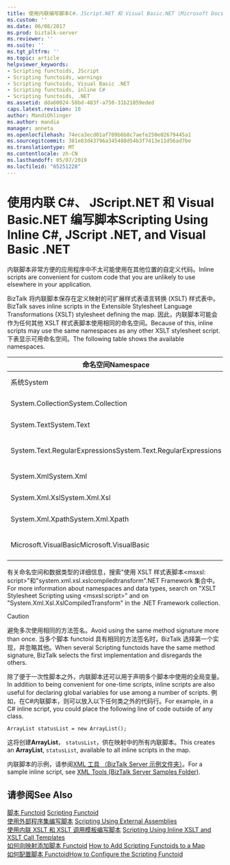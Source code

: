```yaml
---
title: 使用内联编写脚本C#，JScript.NET 和 Visual Basic.NET |Microsoft Docs
ms.custom: ''
ms.date: 06/08/2017
ms.prod: biztalk-server
ms.reviewer: ''
ms.suite: ''
ms.tgt_pltfrm: ''
ms.topic: article
helpviewer_keywords:
- Scripting functoids, JScript
- Scripting functoids, warnings
- Scripting functoids, Visual Basic .NET
- Scripting functoids, inline C#
- Scripting functoids, .NET
ms.assetid: dda60024-58bd-483f-a750-31b21059eded
caps.latest.revision: 10
author: MandiOhlinger
ms.author: mandia
manager: anneta
ms.openlocfilehash: 74eca3ecd01af709b6b8c7aefe250e02679445a1
ms.sourcegitcommit: 381e83d43796a345488d54b3f7413e11d56ad7be
ms.translationtype: MT
ms.contentlocale: zh-CN
ms.lasthandoff: 05/07/2019
ms.locfileid: "65251228"
---
```

# <a name="scripting-using-inline-c-jscript-net-and-visual-basic-net"></a><span data-ttu-id="242ad-102">使用内联 C#、 JScript.NET 和 Visual Basic.NET 编写脚本</span><span class="sxs-lookup"><span data-stu-id="242ad-102">Scripting Using Inline C#, JScript .NET, and Visual Basic .NET</span></span>
<span data-ttu-id="242ad-103">内联脚本非常方便的应用程序中不太可能使用在其他位置的自定义代码。</span><span class="sxs-lookup"><span data-stu-id="242ad-103">Inline scripts are convenient for custom code that you are unlikely to use elsewhere in your application.</span></span>  
  
 <span data-ttu-id="242ad-104">BizTalk 将内联脚本保存在定义映射的可扩展样式表语言转换 (XSLT) 样式表中。</span><span class="sxs-lookup"><span data-stu-id="242ad-104">BizTalk saves inline scripts in the Extensible Stylesheet Language Transformations (XSLT) stylesheet defining the map.</span></span> <span data-ttu-id="242ad-105">因此，内联脚本可能会作为任何其他 XSLT 样式表脚本使用相同的命名空间。</span><span class="sxs-lookup"><span data-stu-id="242ad-105">Because of this, inline scripts may use the same namespaces as any other XSLT stylesheet script.</span></span> <span data-ttu-id="242ad-106">下表显示可用命名空间。</span><span class="sxs-lookup"><span data-stu-id="242ad-106">The following table shows the available namespaces.</span></span>  
  
|<span data-ttu-id="242ad-107">命名空间</span><span class="sxs-lookup"><span data-stu-id="242ad-107">Namespace</span></span>|<span data-ttu-id="242ad-108">Description</span><span class="sxs-lookup"><span data-stu-id="242ad-108">Description</span></span>|  
|---------------|-----------------|  
|<span data-ttu-id="242ad-109">系统</span><span class="sxs-lookup"><span data-stu-id="242ad-109">System</span></span>|<span data-ttu-id="242ad-110">系统类。</span><span class="sxs-lookup"><span data-stu-id="242ad-110">The System class.</span></span>|  
|<span data-ttu-id="242ad-111">System.Collection</span><span class="sxs-lookup"><span data-stu-id="242ad-111">System.Collection</span></span>|<span data-ttu-id="242ad-112">集合类。</span><span class="sxs-lookup"><span data-stu-id="242ad-112">The collection classes.</span></span>|  
|<span data-ttu-id="242ad-113">System.Text</span><span class="sxs-lookup"><span data-stu-id="242ad-113">System.Text</span></span>|<span data-ttu-id="242ad-114">文本类。</span><span class="sxs-lookup"><span data-stu-id="242ad-114">The text classes.</span></span>|  
|<span data-ttu-id="242ad-115">System.Text.RegularExpressions</span><span class="sxs-lookup"><span data-stu-id="242ad-115">System.Text.RegularExpressions</span></span>|<span data-ttu-id="242ad-116">中的正则表达式类。</span><span class="sxs-lookup"><span data-stu-id="242ad-116">The regular expression classes.</span></span>|  
|<span data-ttu-id="242ad-117">System.Xml</span><span class="sxs-lookup"><span data-stu-id="242ad-117">System.Xml</span></span>|<span data-ttu-id="242ad-118">核心 XML 类。</span><span class="sxs-lookup"><span data-stu-id="242ad-118">The core XML classes.</span></span>|  
|<span data-ttu-id="242ad-119">System.Xml.Xsl</span><span class="sxs-lookup"><span data-stu-id="242ad-119">System.Xml.Xsl</span></span>|<span data-ttu-id="242ad-120">XSLT 类。</span><span class="sxs-lookup"><span data-stu-id="242ad-120">The XSLT classes.</span></span>|  
|<span data-ttu-id="242ad-121">System.Xml.Xpath</span><span class="sxs-lookup"><span data-stu-id="242ad-121">System.Xml.Xpath</span></span>|<span data-ttu-id="242ad-122">XPath 类。</span><span class="sxs-lookup"><span data-stu-id="242ad-122">The XPath classes.</span></span>|  
|<span data-ttu-id="242ad-123">Microsoft.VisualBasic</span><span class="sxs-lookup"><span data-stu-id="242ad-123">Microsoft.VisualBasic</span></span>|<span data-ttu-id="242ad-124">Visual Basic 脚本类。</span><span class="sxs-lookup"><span data-stu-id="242ad-124">The Visual Basic script classes.</span></span>|  
  
 <span data-ttu-id="242ad-125">有关命名空间和数据类型的详细信息，搜索"使用 XSLT 样式表脚本\<msxsl: script\>"和"system.xml.xsl.xslcompiledtransform".NET Framework 集合中。</span><span class="sxs-lookup"><span data-stu-id="242ad-125">For more information about namespaces and data types, search on "XSLT Stylesheet Scripting using \<msxsl:script\>" and on "System.Xml.Xsl.XslCompiledTransform" in the .NET Framework collection.</span></span>  
  
> [!CAUTION]
>  <span data-ttu-id="242ad-126">避免多次使用相同的方法签名。</span><span class="sxs-lookup"><span data-stu-id="242ad-126">Avoid using the same method signature more than once.</span></span> <span data-ttu-id="242ad-127">当多个脚本 functoid 具有相同的方法签名时，BizTalk 选择第一个实现，并忽略其他。</span><span class="sxs-lookup"><span data-stu-id="242ad-127">When several Scripting functoids have the same method signature, BizTalk selects the first implementation and disregards the others.</span></span>  
  
 <span data-ttu-id="242ad-128">除了便于一次性脚本之外，内联脚本还可以用于声明多个脚本中使用的全局变量。</span><span class="sxs-lookup"><span data-stu-id="242ad-128">In addition to being convenient for one-time scripts, inline scripts are also useful for declaring global variables for use among a number of scripts.</span></span> <span data-ttu-id="242ad-129">例如，在C#内联脚本，则可以放入以下任何类之外的代码行。</span><span class="sxs-lookup"><span data-stu-id="242ad-129">For example, in a C# inline script, you could place the following line of code outside of any class.</span></span>  
  
```  
ArrayList statusList = new ArrayList();  
```  
  
 <span data-ttu-id="242ad-130">这将创建**ArrayList**， `statusList`，供在映射中的所有内联脚本。</span><span class="sxs-lookup"><span data-stu-id="242ad-130">This creates an **ArrayList**, `statusList`, available to all inline scripts in the map.</span></span>  
  
 <span data-ttu-id="242ad-131">内联脚本的示例，请参阅[XML 工具 （BizTalk Server 示例文件夹）](../core/xml-tools-biztalk-server-samples-folder.md)。</span><span class="sxs-lookup"><span data-stu-id="242ad-131">For a sample inline script, see [XML Tools (BizTalk Server Samples Folder)](../core/xml-tools-biztalk-server-samples-folder.md).</span></span>  
  
## <a name="see-also"></a><span data-ttu-id="242ad-132">请参阅</span><span class="sxs-lookup"><span data-stu-id="242ad-132">See Also</span></span>  
 <span data-ttu-id="242ad-133">[脚本 Functoid](../core/scripting-functoid.md) </span><span class="sxs-lookup"><span data-stu-id="242ad-133">[Scripting Functoid](../core/scripting-functoid.md) </span></span>  
 <span data-ttu-id="242ad-134">[使用外部程序集编写脚本](../core/scripting-using-external-assemblies.md) </span><span class="sxs-lookup"><span data-stu-id="242ad-134">[Scripting Using External Assemblies](../core/scripting-using-external-assemblies.md) </span></span>  
 <span data-ttu-id="242ad-135">[使用内联 XSLT 和 XSLT 调用模板编写脚本](../core/scripting-using-inline-xslt-and-xslt-call-templates.md) </span><span class="sxs-lookup"><span data-stu-id="242ad-135">[Scripting Using Inline XSLT and XSLT Call Templates](../core/scripting-using-inline-xslt-and-xslt-call-templates.md) </span></span>  
 <span data-ttu-id="242ad-136">[如何向映射添加脚本 Functoid](../core/how-to-add-scripting-functoids-to-a-map.md) </span><span class="sxs-lookup"><span data-stu-id="242ad-136">[How to Add Scripting Functoids to a Map](../core/how-to-add-scripting-functoids-to-a-map.md) </span></span>  
 [<span data-ttu-id="242ad-137">如何配置脚本 Functoid</span><span class="sxs-lookup"><span data-stu-id="242ad-137">How to Configure the Scripting Functoid</span></span>](../core/how-to-configure-the-scripting-functoid.md)